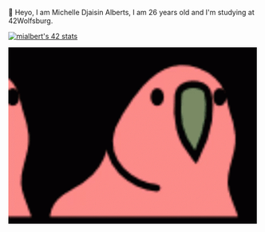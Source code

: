 🐺 Heyo, I am Michelle Djaisin Alberts, I am 26 years old and I'm studying at 42Wolfsburg.

[![mialbert's 42 stats](https://badge42.herokuapp.com/api/stats/mialbert?cursus=42cursus&darkmode=true)](https://github.com/JaeSeoKim/badge42)

![Alt Text](croppedparrot.gif )


